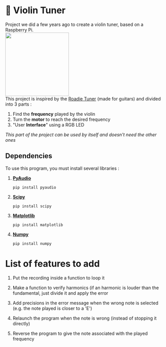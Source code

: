 # 🎻 Violin Tuner

Project we did a few years ago to create a violin tuner, based on a Raspberry Pi.  
<img src="https://upload.wikimedia.org/wikipedia/commons/thumb/b/b8/Raspberry_Pi_3_B%2B_%2839906370335%29.png/1280px-Raspberry_Pi_3_B%2B_%2839906370335%29.png" height="200">  
This project is inspired by the [Roadie Tuner](https://www.roadiemusic.com/) (made for guitars) and divided into 3 parts : 
1. Find the **frequency** played by the violin
2. Turn the **motor** to reach the desired frequency
3. "User **Interface**" using a RGB LED

*This part of the project can be used by itself and doesn't need the other ones*

## Dependencies

To use this program, you must install several libraries :
1. [**PyAudio**](https://pypi.org/project/PyAudio/)  

    ```pip install pyaudio``` 

2. [**Scipy**](https://scipy.org/) 
 
    ```pip install scipy```

3. [**Matplotlib**](https://matplotlib.org/)

    ```pip install matplotlib```
4. [**Numpy**](http://numpy.org)  

    ```pip install numpy```

# List of features to add

1. Put the recording inside a function to loop it
2. Make a function to verify harmonics (if an harmonic is louder than the fundamental, just divide it and apply the error
3. Add precisions in the error message when the wrong note is selected (e.g. the note played is closer to a 'E')
4. Relaunch the program when the note is wrong (instead of stopping it directly)  

5. Reverse the program to give the note associated with the played frequency
